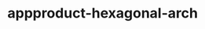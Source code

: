  # appproduct-hexagonal-arch                 
            
         
                 
            
           
                
                    
            
          
     
 
